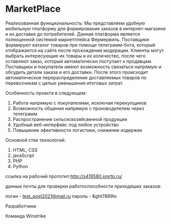 # MarketPlace

Реализованная функциональность:
Мы представляем удобную мобильную платформу для формирования заказов в интернет-магазине и их доставке до потребителей.
Данная платформа является полноценной системой маркетплейса Фермервиль. Поставщики формируют каталог товаров при помощи телеграмм-бота, который отображается на сайте после прохождения модерации. Клиенты могут выбрать интересующие их товары и их количество, после чего оставляют заказ, который автоматически поступает к продавцам. Поставщики и покупатели имеют возможность связаться напрямую и обсудить детали заказа и его доставки. После этого происходит автоматическое перераспределение доставляемых товаров по перевозчикам с целью уменьшения итоговых затрат.


Особенность проекта в следующем:

1) Работа напрямую с покупателями, исключая перекупщиков
2) Возможность общения напрямую с производителем через телеграмм
3) Распространение сельскохозяйсвенной продукции
4) Удобный веб-интерфейс под любое устройство
5) Повышение эфективности логистики, снижение издержек 

Основной стек технологий:


1) HTML, CSS
2) javaScript
3) PHP
4) Python

ссылка на рабочий прототип:http://s419580.smrtp.ru/

данные почты для проверки работоспособности приходяших  заказов:

 логин - test_post2021@mail.ru
 пароль - &ght7889lo 



Разработчики

Команда Winstrike

